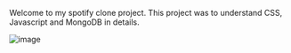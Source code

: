 Welcome to my spotify clone project. This project was to understand CSS, Javascript and MongoDB in details. 


![image](https://github.com/manal03/my-spotify-clone/assets/118558324/4317bf9e-3738-4be9-a7db-ed73f54e366f)
